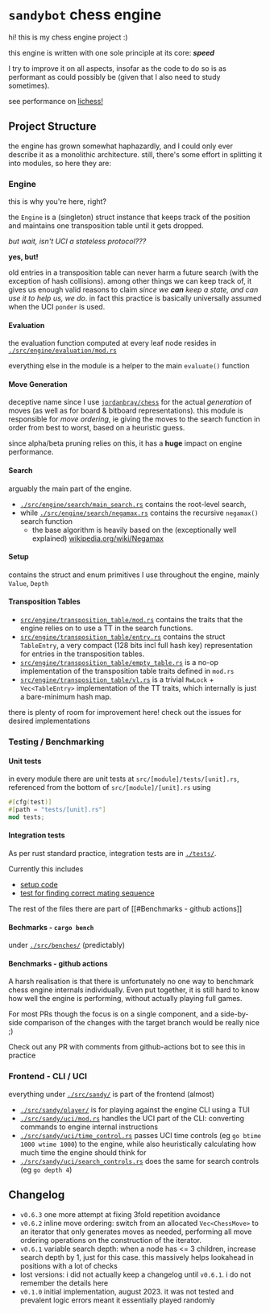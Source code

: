 # `sandybot` chess engine
hi! this is my chess engine project :)

this engine is written with one sole principle at its core: ***speed***

I try to improve it on all aspects, insofar as the code to do so is as performant as could possibly be (given that I also need to study sometimes).

see performance on [lichess!](https://lichess.org/@/sandybot)


## Project Structure
the engine has grown somewhat haphazardly, and I could only ever describe it as a monolithic architecture. still, there's some effort in splitting it into modules, so here they are:
### Engine
this is why you're here, right?

the `Engine` is a (singleton) struct instance that keeps track of the position and maintains one transposition table until it gets dropped. 

*but wait, isn't UCI a stateless protocol???*

**yes, but!**

old entries in a transposition table can never harm a future search (with the exception of hash collisions). among other things we can keep track of, it gives us enough valid reasons to claim *since we* ***can*** *keep a state, and can use it to help us, we do*. in fact this practice is basically universally assumed when the UCI `ponder` is used.

#### Evaluation
the evaluation function computed at every leaf node resides in [`./src/engine/evaluation/mod.rs`](src/engine/evaluation/mod.rs)

everything else in the module is a helper to the main `evaluate()` function

#### Move Generation
deceptive name since I use [`jordanbray/chess`](https://github.com/jordanbray/chess) for the actual *generation* of moves (as well as for board & bitboard representations). this module is responsible for *move ordering*, ie giving the moves to the search function in order from best to worst, based on a heuristic guess.

since alpha/beta pruning relies on this, it has a **huge** impact on engine performance.

#### Search
arguably the main part of the engine.

- [`./src/engine/search/main_search.rs`](src/engine/search/main_search.rs) contains the root-level search,
- while [`./src/engine/search/negamax.rs`](src/engine/search/negamax.rs) contains the recursive `negamax()` search function
    - the base algorithm is heavily based on the (exceptionally well explained) [wikipedia.org/wiki/Negamax](https://en.wikipedia.org/wiki/Negamax)

#### Setup 
contains the struct and enum primitives I use throughout the engine, mainly `Value`, `Depth`

#### Transposition Tables
- [`src/engine/transposition_table/mod.rs`](src/engine/transposition_table/mod.rs) contains the traits that the engine relies on to use a TT in the search functions.
- [`src/engine/transposition_table/entry.rs`](src/engine/transposition_table/entry.rs) contains the struct `TableEntry`, a very compact (128 bits incl full hash key) representation for entries in the transposition tables.
- [`src/engine/transposition_table/empty_table.rs`](src/engine/transposition_table/empty_table.rs) is a no-op implementation of the transposition table traits defined in `mod.rs`
- [`src/engine/transposition_table/vl.rs`](src/engine/transposition_table/vl.rs)  is a trivial `RwLock` + `Vec<TableEntry>` implementation of the TT traits, which internally is just a bare-minimum hash map.

there is plenty of room for improvement here! 
check out the issues for desired implementations

### Testing / Benchmarking
#### Unit tests
in every module there are unit tests at `src/[module]/tests/[unit].rs`, 
referenced from the bottom of `src/[module]/[unit].rs` using
```rust
#[cfg(test)]
#[path = "tests/[unit].rs"]
mod tests;
```

#### Integration tests
As per rust standard practice, integration tests are in [`./tests/`](tests/).

Currently this includes
- [setup code](tests/shared/mod.rs)
- [test for finding correct mating sequence](tests/mate.rs)

The rest of the files there are part of [[#Benchmarks - github actions]]

#### Bechmarks - `cargo bench`
under [`./src/benches/`](src/benches) (predictably) 
#### Benchmarks - github actions
A harsh realisation is that there is unfortunately no one way to benchmark chess engine internals individually.
Even put together, it is still hard to know how well the engine is performing, without actually playing full games.

For most PRs though the focus is on a single component, and a side-by-side comparison of the changes with the target branch would be really nice ;)

Check out any PR with comments from github-actions bot to see this in practice

### Frontend - CLI / UCI
everything under [`./src/sandy/`](src/sandy/) is part of the frontend (almost)
- [`./src/sandy/player/`](src/sandy/player/) is for playing against the engine CLI using a TUI
- [`./src/sandy/uci/mod.rs`](src/sandy/uci/mod.rs) handles the UCI part of the CLI: converting commands to engine internal instructions
- [`./src/sandy/uci/time_control.rs`](src/sandy/uci/time_control.rs) passes UCI time controls (eg `go btime 1000 wtime 1000`) to the engine, while also heuristically calculating how much time the engine should think for
- [`./src/sandy/uci/search_controls.rs`](src/sandy/uci/search_controls.rs) does the same for search controls (eg `go depth 4`)

## Changelog
- `v0.6.3` one more attempt at fixing 3fold repetition avoidance
- `v0.6.2` inline move ordering: switch from an allocated `Vec<ChessMove>` to an iterator that only generates moves as needed, performing all move ordering operations on the construction of the iterator.
- `v0.6.1` variable search depth: when a node has <= 3 children, increase search depth by 1, just for this case. this massively helps lookahead in positions with a lot of checks 
- lost versions: i did not actually keep a changelog until `v0.6.1`. i do not remember the details here
- `v0.1.0` initial implementation, august 2023. it was not tested and prevalent logic errors meant it essentially played randomly
